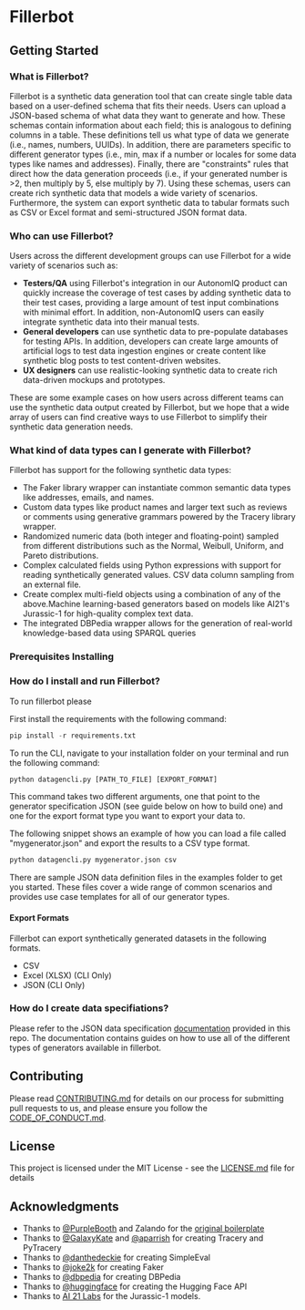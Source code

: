 # Fillerbot


## Getting Started

### What is Fillerbot? ###

Fillerbot is a synthetic data generation tool that can create single table data based on a user-defined schema that fits their needs. Users can upload a JSON-based schema of what data they want to generate and how. These schemas contain information about each field; this is analogous to defining columns in a table. These definitions tell us what type of data we generate (i.e., names, numbers, UUIDs). In addition, there are parameters specific to different generator types (i.e., min, max if a number or locales for some data types like names and addresses). Finally, there are "constraints" rules that direct how the data generation proceeds (i.e., if your generated number is >2, then multiply by 5, else multiply by 7). Using these schemas, users can create rich synthetic data that models a wide variety of scenarios. Furthermore, the system can export synthetic data to tabular formats such as CSV or Excel format and semi-structured JSON format data. 

### Who can use Fillerbot? ###

Users across the different development groups can use Fillerbot for a wide variety of scenarios such as:

- **Testers/QA** using Fillerbot's integration in our AutonomIQ product can quickly increase the coverage of test cases by adding synthetic data to their test cases, providing a large amount of test input combinations with minimal effort. In addition, non-AutonomIQ users can easily integrate synthetic data into their manual tests.
-  **General developers** can use synthetic data to pre-populate databases for testing APIs. In addition, developers can create large amounts of artificial logs to test data ingestion engines or create content like synthetic blog posts to test content-driven websites.
- **UX designers** can use realistic-looking synthetic data to create rich data-driven mockups and prototypes. 

These are some example cases on how users across different teams can use the synthetic data output created by Fillerbot, but we hope that a wide array of users can find creative ways to use Fillerbot to simplify their synthetic data generation needs.  

### What kind of data types can I generate with Fillerbot? ###

Fillerbot has support for the following synthetic data types:
- The Faker library wrapper can instantiate common semantic data types like addresses, emails, and names.
- Custom data types like product names and larger text such as reviews or comments using generative grammars powered by the Tracery library wrapper.
- Randomized numeric data (both integer and floating-point) sampled from different distributions such as the Normal, Weibull, Uniform, and Pareto distributions.
- Complex calculated fields using Python expressions with support for reading synthetically generated values. CSV data column sampling from an external file.
- Create complex multi-field objects using a combination of any of the above.Machine learning-based generators based on models like AI21's Jurassic-1 for high-quality complex text data.
- The integrated DBPedia wrapper allows for the generation of real-world knowledge-based data using SPARQL queries

### Prerequisites Installing

### How do I install and run Fillerbot? ###
To run fillerbot please 

First install the requirements with the following command:

```python
pip install -r requirements.txt
```

To run the CLI, navigate to your installation folder on your terminal and run the following command:

```python
python datagencli.py [PATH_TO_FILE] [EXPORT_FORMAT]
```

This command takes two different arguments, one that point to the generator specification JSON (see guide below on how to build one) and one for the export format type you want to export your data to. 

The following snippet shows an example of how you can load a file called "mygenerator.json" and export the results to a CSV type format.

```python
python datagencli.py mygenerator.json csv
```

There are sample JSON data definition files in the examples folder to get you started. These files cover a wide range of common scenarios and provides use case templates for all of our generator types. 

<H4> Export Formats </H4>

Fillerbot can export synthetically generated datasets in the following formats.

- CSV 
- Excel (XLSX) (CLI Only)
- JSON (CLI Only)

### How do I create data specifiations?

Please refer to the JSON data specification [documentation](docs/intro.md) provided in this repo. The documentation contains guides on how to use all of the different types of generators available in fillerbot. 


## Contributing

Please read [CONTRIBUTING.md](CONTRIBUTING.md) for details on our process for submitting pull requests to us, and please ensure you follow the [CODE_OF_CONDUCT.md](CODE_OF_CONDUCT.md).

## License

This project is licensed under the MIT License - see the [LICENSE.md](LICENSE.md) file for details

## Acknowledgments

* Thanks to [@PurpleBooth](https://github.com/PurpleBooth) and Zalando for the [original boilerplate](https://github.com/zalando-incubator/new-project)
* Thanks to [@GalaxyKate](https://github.com/galaxykate/) and [@aparrish](https://github.com/aparrish) for creating Tracery and PyTracery
* Thanks to [@danthedeckie](https://github.com/danthedeckie) for creating SimpleEval
* Thanks to [@joke2k](https://github.com/joke2k) for creating Faker
* Thanks to [@dbpedia](https://github.com/dbpedia/) for creating DBPedia
* Thanks to [@huggingface](https://github.com/huggingface/) for creating the Hugging Face API 
* Thanks to [AI 21 Labs](https://www.ai21.com/) for the Jurassic-1 models.



